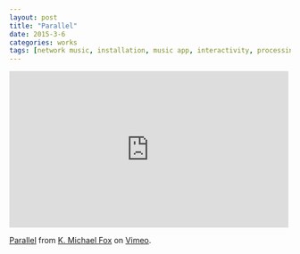 ```yaml
---
layout: post
title: "Parallel"
date: 2015-3-6
categories: works
tags: [network music, installation, music app, interactivity, processing, supercollider, ios]
---
```


<div class="moviewrapper">
<iframe src="https://player.vimeo.com/video/122155272" width="500" height="281" frameborder="0" webkitallowfullscreen mozallowfullscreen allowfullscreen></iframe> <p><a href="https://vimeo.com/122155272">Parallel</a> from <a href="https://vimeo.com/kmichaelfox">K. Michael Fox</a> on <a href="https://vimeo.com">Vimeo</a>.</p>
<div class="clear"> </div>
</div>
